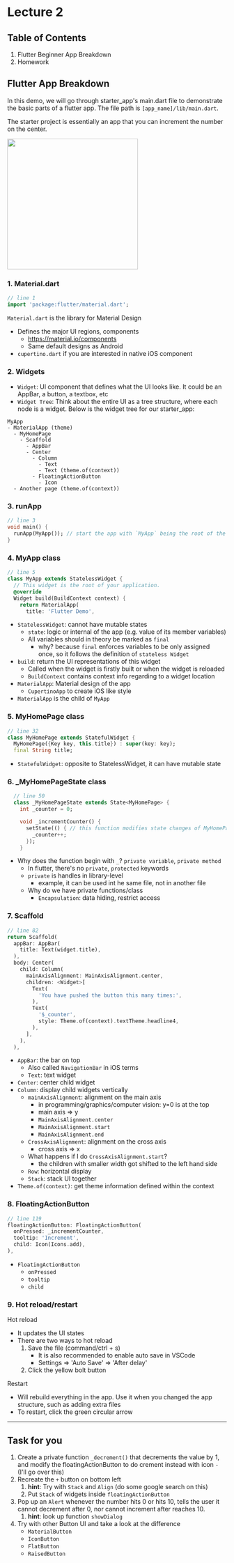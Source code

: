 # **Lecture 2**

## Table of Contents
1. Flutter Beginner App Breakdown
2. Homework

## **Flutter App Breakdown**

In this demo, we will go through starter_app's main.dart file to demonstrate the basic parts of a flutter app. The file path is `[app_name]/lib/main.dart`.

The starter project is essentially an app that you can increment the number on the center.

<img src="./starter_app.png" height=300>

### **1. Material.dart**
```dart
// line 1
import 'package:flutter/material.dart';
```
`Material.dart` is the library for Material Design
- Defines the major UI regions, components
  - https://material.io/components
  - Same default designs as Android
- `cupertino.dart` if you are interested in native iOS component


### **2. Widgets**

- `Widget`: UI component that defines what the UI looks like. It could be an AppBar, a button, a textbox, etc
- `Widget Tree`: Think about the entire UI as a tree structure, where each node is a widget. Below is the widget tree for our starter_app:

```
MyApp
- MaterialApp (theme)
  - MyHomePage
    - Scaffold
      - AppBar
      - Center
        - Column
          - Text
          - Text (theme.of(context))
        - FloatingActionButton
          - Icon
  - Another page (theme.of(context))
```

### **3. runApp**
```dart
// line 3
void main() {
  runApp(MyApp()); // start the app with `MyApp` being the root of the widget tree
}
```

### **4. MyApp class**
```dart
// line 5
class MyApp extends StatelessWidget {
  // This widget is the root of your application.
  @override
  Widget build(BuildContext context) {
    return MaterialApp(
      title: 'Flutter Demo',
```
- `StatelessWidget`: cannot have mutable states
  - `state`: logic or internal of the app (e.g. value of its member variables)
  - All variables should in theory be marked as `final`
    - why? because `final` enforces variables to be only assigned once, so it follows the definition of `stateless Widget`
- `build`: return the UI representations of this widget
  - Called when the widget is firstly built or when the widget is reloaded
  - `BuildContext` contains context info regarding to a widget location
- `MaterialApp`: Material design of the app
  - `CupertinoApp` to create iOS like style
- `MaterialApp` is the child of `MyApp`

### **5. MyHomePage class**
```dart
// line 32
class MyHomePage extends StatefulWidget {
  MyHomePage({Key key, this.title}) : super(key: key);
  final String title;
```
- `StatefulWidget`: opposite to StatelessWidget, it can have mutable state

### **6. _MyHomePageState class**
  ```dart
    // line 50
    class _MyHomePageState extends State<MyHomePage> {
      int _counter = 0;

      void _incrementCounter() {
        setState(() { // this function modifies state changes of MyHomePage class
          _counter++;
        });
      }
  ```

- Why does the function begin with `_`? `private variable`, `private method`
  - In flutter, there's no `private`, `protected` keywords
  - `private` is handles in library-level
    - example, it can be used int he same file, not in another file
  - Why do we have private functions/class
    - `Encapsulation`: data hiding, restrict access

### **7. Scaffold**

```dart
// line 82
return Scaffold(
  appBar: AppBar(
    title: Text(widget.title),
  ),
  body: Center(
    child: Column(
      mainAxisAlignment: MainAxisAlignment.center,
      children: <Widget>[
        Text(
          'You have pushed the button this many times:',
        ),
        Text(
          '$_counter',
          style: Theme.of(context).textTheme.headline4,
        ),
      ],
    ),
  ),
```
- `AppBar`: the bar on top
  - Also called `NavigationBar` in iOS terms
  - `Text`: text widget
- `Center`: center child widget
- `Column`: display child widgets vertically
  - `mainAxisAlignment`: alignment on the main axis
    - in programming/graphics/computer vision: y=0 is at the top
    - main axis => y
    - `MainAxisAlignment.center`
    - `MainAxisAlignment.start`
    - `MainAxisAlignment.end`
  - `CrossAxisAlignment`: alignment on the cross axis
    - cross axis => x
  - What happens if I do `CrossAxisAlignment.start`?
    - the children with smaller width got shifted to the left hand side
  - `Row`: horizontal display
  - `Stack`: stack UI together
- `Theme.of(context)`: get theme information defined within the context

### **8. FloatingActionButton**
```dart
// line 119
floatingActionButton: FloatingActionButton(
  onPressed: _incrementCounter,
  tooltip: 'Increment',
  child: Icon(Icons.add),
),
```
- `FloatingActionButton`
  - `onPressed`
  - `tooltip`
  - `child`


### **9. Hot reload/restart**

Hot reload
 - It updates the UI states
- There are two ways to hot reload
  1. Save the file (command/ctrl + s)
     - It is also recommended to enable auto save in VSCode
      - Settings => 'Auto Save' => 'After delay'
  2. Click the yellow bolt button

Restart
- Will rebuild everything in the app. Use it when you changed the app structure, such as adding extra files
- To restart, click the green circular arrow


---

## **Task for you**

1. Create a private function `_decrement()` that decrements the value by 1, and modify the floatingActionButton to do crement instead with icon `-` (I'll go over this)
2. Recreate the `+` button on bottom left
   1. **hint**: Try with `Stack` and `Align` (do some google search on this)
   2. Put `Stack` of widgets inside `floatingActionButton`
3. Pop up an `Alert` whenever the number hits 0 or hits 10, tells the user it cannot decrement after 0, nor cannot increment after reaches 10.
   1. **hint**: look up function `showDialog`
4. Try with other Button UI and take a look at the difference
     - `MaterialButton`
     - `IconButton`
     - `FlatButton`
     - `RaisedButton`